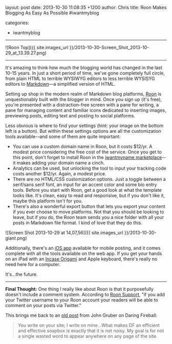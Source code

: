 layout: post
date: 2013-10-30 11:08:35 +1200
author: Chris
title: Roon Makes Blogging As Easy As Possible #iwantmyblog

categories:
  - iwantmyblog

----

![Roon Top]({{ site.images_url }}/2013-10-30-Screen_Shot_2013-10-29_at_13.39.27.png)

***

<!-- excerpt -->

It's amazing to think how much the blogging world has changed in the last 10-15 years. In just a short period of time, we've gone completely full circle, from plain HTML to terrible WYSIWYG editors to less terrible WYSISYG editors to [Markdown](http://daringfireball.net/projects/markdown/)—a simplified version of HTML.

Setting up shop in the modern realm of Markdown blog platforms, [Roon](https://roon.io/) is unquestionably built with the blogger in mind. Once you sign up (it's free), you're presented with a distraction-free screen with a pane for writing, a pane for managing content and familiar icons dedicated to inserting images, previewing posts, editing text and posting to social platforms. 

Less obvious is where to find your settings (hint: your image on the bottom left is a button). But within these settings options are all the customization tools available--and some of them are quite important:

<!-- /excerpt -->

+ You can use a custom domain name in Roon, but it costs $12/yr. A modest price considering the free cost of the service. Once you get to this point, don't forget to install Roon in the [iwantmyname marketplace](https://iwantmyname.com/services/blog-hosting/)--it makes adding your domain name a cinch.
+ Analytics can be used, but unlocking the tool to input your tracking code costs another $12/yr. Again, a modest price.
+ There are no HTML/CSS customization options. Just a toggle between a serif/sans serif font, an input for an accent color and some bio entry tools. Before you start with Roon, get a good look at what the template looks like. It's clean, easy to read and responsive, but if you don't like it, maybe this platform isn't for you.
+ There's also a wonderful export button that lets you export your content if you ever choose to move platforms. Not that you should be looking to leave, but if you do, the Roon team sends you a nice folder with all your posts in Markdown file format. I kind of love that they do this.

![Screen Shot 2013-10-29 at 14,07,56]({{ site.images_url }}/2013-10-30-giant.png)

Additionally, there's an [iOS app](https://itunes.apple.com/app/id634949849) available for mobile posting, and it comes complete with all the tools available on the web app. If you get your hands on an iPad with an [Incase Origami](http://goincase.com/shop/incase-origami-workstation-for-ipad-2) and Apple keyboard, there's really no need here for a computer.

It's...the future.

***

**Final Thought:** One thing I really like about Roon is that it purposefully doesn't include a comment system. According to [Roon Support](https://roon.io/support/), "if you add your Twitter username to your Roon account your readers will be able to comment on your posts via Twitter."

This brings me back to an [old post](http://daringfireball.net/2010/06/whats_fair) from John Gruber on Daring Fireball:

> You write on your site; I write on mine...What makes DF an efficient and effective soapbox is exactly that it is not noisy. My goal is for not a single wasted word to appear anywhere on any page of the site.
